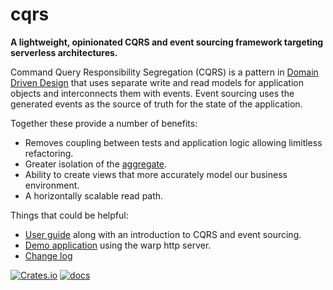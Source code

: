 # cqrs

**A lightweight, opinionated CQRS and event sourcing framework targeting serverless architectures.**

Command Query Responsibility Segregation (CQRS) is a pattern in
[Domain Driven Design](https://martinfowler.com/tags/domain%20driven%20design.html)
that uses separate write and read models for application objects and interconnects them with events.
Event sourcing uses the generated events as the source of truth for the
state of the application.

Together these provide a number of benefits:
- Removes coupling between tests and application logic allowing limitless refactoring.
- Greater isolation of the [aggregate](https://martinfowler.com/bliki/DDD_Aggregate.html).
- Ability to create views that more accurately model our business environment.
- A horizontally scalable read path.


Things that could be helpful:
- [User guide](https://doc.rust-cqrs.org) along with an introduction to CQRS and event sourcing.
- [Demo application](https://github.com/serverlesstechnology/cqrs-demo) using the warp http server.
- [Change log](https://github.com/serverlesstechnology/cqrs/blob/master/docs/versions/change_log.md)


[![Crates.io](https://img.shields.io/crates/v/cqrs-es)](https://crates.io/crates/cqrs-es)
[![docs](https://img.shields.io/badge/API-docs-blue.svg)](https://docs.rs/cqrs-es)

